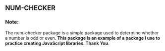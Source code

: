 ## NUM-CHECKER
### Note:
The num-checker package is a simple package used to determine whether a number is odd or even. **This package is an example of a package I use to practice creating JavaScript libraries. Thank You**.